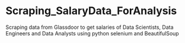 # Scraping_SalaryData_ForAnalysis
Scraping data from Glassdoor to get salaries of Data Scientists, Data Engineers and Data Analysts using python selenium and BeautifulSoup
